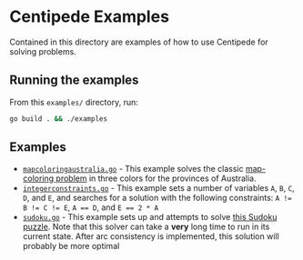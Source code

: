 # Centipede Examples

Contained in this directory are examples of how to use Centipede for solving problems.

## Running the examples

From this `examples/` directory, run:

```bash
go build . && ./examples
```

## Examples

- [`mapcoloringaustralia.go`](mapcoloringaustralia.go) - This example solves the classic [map-coloring problem](https://en.wikipedia.org/wiki/Four_color_theorem) in three colors for the provinces of Australia.
- [`integerconstraints.go`](integerconstraints.go) - This example sets a number of variables `A`, `B`, `C`, `D`, and `E`, and searches for a solution with the following constraints: `A != B != C != E`, `A == D`, and `E == 2 * A`
- [`sudoku.go`](sudoku.go) - This example sets up and attempts to solve [this Sudoku puzzle](https://en.wikipedia.org/wiki/Sudoku#/media/File:Sudoku_Puzzle_by_L2G-20050714_standardized_layout.svg). Note that this solver can take a **very** long time to run in its current state. After arc consistency is implemented, this solution will probably be more optimal

